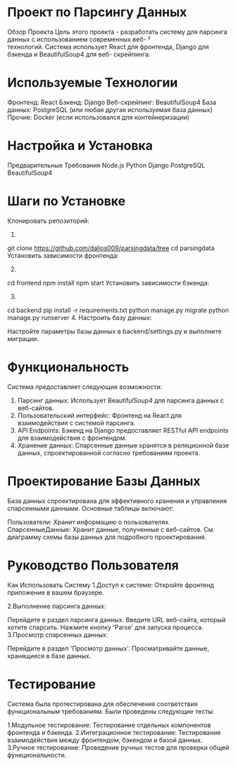 # Проект по Парсингу Данных
Обзор Проекта
 Цель этого проекта - разработать систему для парсинга данных с использованием современных веб- ²  
 технологий. Система использует React для фронтенда, Django для бэкенда и BeautifulSoup4 для веб- 
 скрейпинга.

 # Используемые Технологии
Фронтенд: React
Бэкенд: Django
Веб-скрейпинг: BeautifulSoup4
База данных: PostgreSQL (или любая другая используемая база данных)
Прочие: Docker (если использовался для контейнеризации)

 # Настройка и Установка
Предварительные Требования
Node.js
Python
Django
PostgreSQL
BeautifulSoup4

# Шаги по Установке
Клонировать репозиторий:

1. 
git clone https://github.com/dalios009/parsingdata/tree
cd parsingdata
Установить зависимости фронтенда:

2.
cd frontend
npm install
npm start
Установить зависимости бэкенда:

3.
cd backend
pip install -r requirements.txt
python manage.py migrate
python manage.py runserver
  4.
Настроить базу данных:

Настройте параметры базы данных в backend/settings.py и выполните миграции.
# Функциональность
Система предоставляет следующие возможности:

1. Парсинг данных: Использует BeautifulSoup4 для парсинга данных с веб-сайтов.
2. Пользовательский интерфейс: Фронтенд на React для взаимодействия с системой парсинга.
3. API Endpoints: Бэкенд на Django предоставляет RESTful API endpoints для взаимодействия с фронтендом.
4. Хранение данных: Спарсенные данные хранятся в реляционной базе данных, спроектированной согласно требованиям проекта.
# Проектирование Базы Данных
База данных спроектирована для эффективного хранения и управления спарсенными данными. Основные таблицы включают:

Пользователи: Хранит информацию о пользователях.
СпарсенныеДанные: Хранит данные, полученные с веб-сайтов.
См. диаграмму схемы базы данных для подробного проектирования.

# Руководство Пользователя
Как Использовать Систему
1.Доступ к системе:
Откройте фронтенд приложение в вашем браузере.

2.Выполнение парсинга данных:

Перейдите в раздел парсинга данных.
Введите URL веб-сайта, который хотите спарсить.
Нажмите кнопку 'Parse' для запуска процесса.
3.Просмотр спарсенных данных:

Перейдите в раздел 'Просмотр данных'.
Просматривайте данные, хранящиеся в базе данных.
# Тестирование
Система была протестирована для обеспечения соответствия функциональным требованиям. Были проведены следующие тесты:

1.Модульное тестирование: Тестирование отдельных компонентов фронтенда и бэкенда.
2.Интеграционное тестирование: Тестирование взаимодействия между фронтендом, бэкендом и базой данных.
3.Ручное тестирование: Проведение ручных тестов для проверки общей функциональности.
